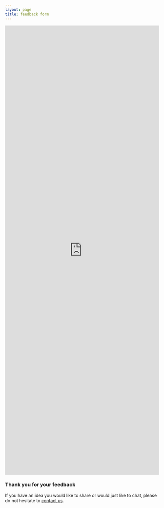```yaml
---
layout: page
title: feedback form
---
```


<iframe src="https://docs.google.com/forms/d/e/1FAIpQLSek-M11Dh5wj3YXfrEbDbWl1veSg6ScQVetkuF9way8aqZQsQ/viewform?embedded=true" width="100%" height="1470px" frameborder="0" marginheight="0" marginwidth="0">Loading...</iframe>

### Thank you for your feedback

If you have an idea you would like to share or would just like to chat, please do not hesitate to [contact us](http://www.rwz.io/contact/).
